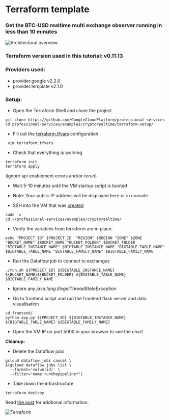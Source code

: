 # Terraform template

### Get the BTC-USD realtime multi exchange observer running  in less than 10 minutes

![Architectural overview](crypto.gif)


### Terraform version used in this tutorial: v0.11.13

### Providers used:
- provider.google v2.2.0
- provider.template v2.1.0

### Setup:
- Open the Terraform Shell and clone the project
```console
git clone https://github.com/GoogleCloudPlatform/professional-services
cd professional-services/examples/cryptorealtime/terraform-setup/
```

- Fill out the [terraform.tfvars](terraform-setup/terraform.tfvars) configuration
```console
 vim terraform.tfvars
 ```

- Check that everything is working
```console
terraform init
terraform apply
```
(ignore api enablement errors and/or rerun)

- Wait 5-10 minutes until the VM startup script is booted
- Note: Your public IP address will be displayed here or in console

- SSH into the VM that was [created](https://console.cloud.google.com/compute/instances)
```console
sudo -s
cd ~/professional-services/examples/cryptorealtime/
```


- Verify the variables from terraform are in place:
```console
echo "PROJECT_ID" $PROJECT_ID  "REGION" $REGION "ZONE" $ZONE "BUCKET_NAME" $BUCKET_NAME "BUCKET_FOLDER" $BUCKET_FOLDER "BIGTABLE_INSTANCE_NAME" $BIGTABLE_INSTANCE_NAME "BIGTABLE_TABLE_NAME" $BIGTABLE_TABLE_NAME "BIGTABLE_FAMILY_NAME" $BIGTABLE_FAMILY_NAME
```

- Run the Dataflow job to connect to exchanges
```console
./run.sh ${PROJECT_ID} ${BIGTABLE_INSTANCE_NAME} ${BUCKET_NAME}${BUCKET_FOLDER} ${BIGTABLE_TABLE_NAME} $BIGTABLE_FAMILY_NAME
```
- Ignore any *java.lang.IllegalThreadStateException*


- Go to frontend script and run the frontend flask server and data visualisation
```console
cd frontend/
python app.py ${PROJECT_ID} ${BIGTABLE_INSTANCE_NAME} ${BIGTABLE_TABLE_NAME} ${BIGTABLE_FAMILY_NAME}
```

- Open the VM IP on port 5000 in your browser to see the chart


**Cleanup:**
- Delete the Dataflow jobs
```console
gcloud dataflow jobs cancel \
$(gcloud dataflow jobs list \
  --format='value(id)' \
  --filter="name:runthepipeline*")
```

- Take down the infrastructure
```console
terraform destroy
```

Read [the post](https://medium.com/p/bigtable-beam-dataflow-cryptocurrencies-gcp-terraform-java-maven-4e7873811e86/edit) for addtional information:


![Terraform](https://media.giphy.com/media/sDjIG2QtbXKta/giphy.gif)
